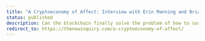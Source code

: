 ```yaml
---
title: "A Cryptoeconomy of Affect: Interview with Erin Manning and Brian Massumi"
status: published
description: Can the blockchain finally solve the problem of how to sustain decentralized political momentum without resorting to centralized institutions?
redirect_to: https://thenewinquiry.com/a-cryptoeconomy-of-affect/
---
```


